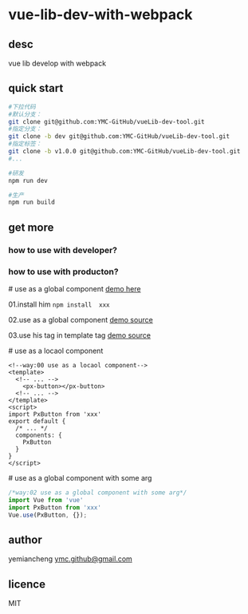 # vue-lib-dev-with-webpack

## desc

vue lib develop with webpack

## quick start

```sh
#下拉代码
#默认分支：
git clone git@github.com:YMC-GitHub/vueLib-dev-tool.git
#指定分支：
git clone -b dev git@github.com:YMC-GitHub/vueLib-dev-tool.git
#指定标签：
git clone -b v1.0.0 git@github.com:YMC-GitHub/vueLib-dev-tool.git
#...

#研发
npm run dev

#生产
npm run build
```

## get more

### how to use with developer?

### how to use with producton?

\# use as a global component [demo here](./demo/dist/index.html)

01.install him `npm install  xxx`

02.use as a global component [demo source](./demo/src/main.js#L1-#L3)

03.use his tag in template tag [demo source](./demo/src/app.vue#L5-#L9)


\# use as a locaol component
```vue
<!--way:00 use as a locaol component-->
<template>
  <!-- ... -->
    <px-button></px-button>
  <!-- ... -->
</template>
<script>
import PxButton from 'xxx'
export default {
  /* ... */
  components: {
    PxButton
  }
}
</script>
```

\# use as a global component with some arg

```js
/*way:02 use as a global component with some arg*/
import Vue from 'vue'
import PxButton from 'xxx'
Vue.use(PxButton, {});
```

## author

yemiancheng <ymc.github@gmail.com>

## licence

MIT